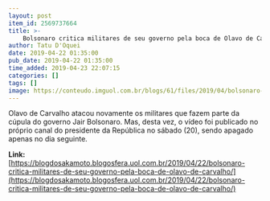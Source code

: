 ```yaml
---
layout: post
item_id: 2569737664
title: >-
    Bolsonaro critica militares de seu governo pela boca de Olavo de Carvalho
author: Tatu D'Oquei
date: 2019-04-22 01:35:00
pub_date: 2019-04-22 01:35:00
time_added: 2019-04-23 22:07:15
categories: []
tags: []
image: https://conteudo.imguol.com.br/blogs/61/files/2019/04/bolsonaro-1-615x300.jpg
---
```


Olavo de Carvalho atacou novamente os militares que fazem parte da cúpula do governo Jair Bolsonaro. Mas, desta vez, o vídeo foi publicado no próprio canal do presidente da República no sábado (20), sendo apagado apenas no dia seguinte.

**Link:** [https://blogdosakamoto.blogosfera.uol.com.br/2019/04/22/bolsonaro-critica-militares-de-seu-governo-pela-boca-de-olavo-de-carvalho/](https://blogdosakamoto.blogosfera.uol.com.br/2019/04/22/bolsonaro-critica-militares-de-seu-governo-pela-boca-de-olavo-de-carvalho/)

